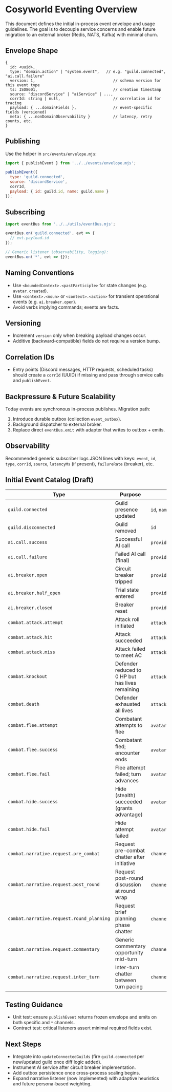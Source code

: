 # Cosyworld Eventing Overview

This document defines the initial in-process event envelope and usage guidelines. The goal is to decouple service concerns and enable future migration to an external broker (Redis, NATS, Kafka) with minimal churn.

## Envelope Shape
```
{
  id: <uuid>,
  type: "domain.action" | "system.event",   // e.g. "guild.connected", "ai.call.failure"
  version: 1,                                  // schema version for this event type
  ts: ISO8601,                                 // creation timestamp
  source: "discordService" | "aiService" | ..., 
  corrId: string | null,                       // correlation id for tracing
  payload: { ...domainFields },                // event-specific fields (versioned)
  meta: { ...nonDomainObservability }          // latency, retry counts, etc.
}
```

## Publishing
Use the helper in `src/events/envelope.mjs`:
```js
import { publishEvent } from '../../events/envelope.mjs';

publishEvent({
  type: 'guild.connected',
  source: 'discordService',
  corrId,
  payload: { id: guild.id, name: guild.name }
});
```

## Subscribing
```js
import eventBus from '../../utils/eventBus.mjs';

eventBus.on('guild.connected', evt => {
  // evt.payload.id
});

// Generic listener (observability, logging):
eventBus.on('*', evt => {});
```

## Naming Conventions
- Use `<boundedContext>.<pastParticiple>` for state changes (e.g. `avatar.created`).
- Use `<context>.<noun>` or `<context>.<action>` for transient operational events (e.g. `ai.breaker.open`).
- Avoid verbs implying commands; events are facts.

## Versioning
- Increment `version` only when breaking payload changes occur.
- Additive (backward-compatible) fields do not require a version bump.

## Correlation IDs
- Entry points (Discord messages, HTTP requests, scheduled tasks) should create a `corrId` (UUID) if missing and pass through service calls and `publishEvent`.

## Backpressure & Future Scalability
Today events are synchronous in-process publishes. Migration path:
1. Introduce durable outbox (collection `event_outbox`).
2. Background dispatcher to external broker.
3. Replace direct `eventBus.emit` with adapter that writes to outbox + emits.

## Observability
Recommended generic subscriber logs JSON lines with keys: `event`, `id`, `type`, `corrId`, `source`, `latencyMs` (if present), `failureRate` (breaker), etc.

## Initial Event Catalog (Draft)
| Type | Purpose | Payload Fields |
|------|---------|----------------|
| `guild.connected` | Guild presence updated | `id`, `name`, `memberCount` |
| `guild.disconnected` | Guild removed | `id` |
| `ai.call.success` | Successful AI call | `provider`, `model`, `latencyMs`, `attempts` |
| `ai.call.failure` | Failed AI call (final) | `provider`, `model`, `code`, `attempts` |
| `ai.breaker.open` | Circuit breaker tripped | `provider`, `failureRate`, `recentFailures` |
| `ai.breaker.half_open` | Trial state entered | `provider` |
| `ai.breaker.closed` | Breaker reset | `provider` |
| `combat.attack.attempt` | Attack roll initiated | `attackerId`,`defenderId`,`rawRoll`,`attackRoll`,`armorClass`,`advantageUsed`,`channelId` |
| `combat.attack.hit` | Attack succeeded | `attackerId`,`defenderId`,`damage`,`critical`,`attackRoll`,`armorClass`,`currentHp`,`rawRoll`,`channelId` |
| `combat.attack.miss` | Attack failed to meet AC | `attackerId`,`defenderId`,`attackRoll`,`armorClass`,`rawRoll`,`channelId` |
| `combat.knockout` | Defender reduced to 0 HP but has lives remaining | `attackerId`,`defenderId`,`damage`,`livesRemaining`,`critical?`,`channelId` |
| `combat.death` | Defender exhausted all lives | `attackerId`,`defenderId`,`damage?`,`channelId` |
| `combat.flee.attempt` | Combatant attempts to flee | `avatarId`,`channelId` |
| `combat.flee.success` | Combatant fled; encounter ends | `avatarId`,`roll`,`dc`,`channelId` |
| `combat.flee.fail` | Flee attempt failed; turn advances | `avatarId`,`roll`,`dc`,`channelId` |
| `combat.hide.success` | Hide (stealth) succeeded (grants advantage) | `avatarId`,`channelId` |
| `combat.hide.fail` | Hide attempt failed | `avatarId`,`channelId` |
| `combat.narrative.request.pre_combat` | Request pre-combat chatter after initiative | `channelId` |
| `combat.narrative.request.post_round` | Request post-round discussion at round wrap | `channelId`,`round` |
| `combat.narrative.request.round_planning` | Request brief planning phase chatter | `channelId`,`round` |
| `combat.narrative.request.commentary` | Generic commentary opportunity mid-turn | `channelId` |
| `combat.narrative.request.inter_turn` | Inter-turn chatter between turn pacing | `channelId` |

## Testing Guidance
- Unit test: ensure `publishEvent` returns frozen envelope and emits on both specific and `*` channels.
- Contract test: critical listeners assert minimal required fields exist.

## Next Steps
- Integrate into `updateConnectedGuilds` (fire `guild.connected` per new/updated guild once diff logic added).
- Instrument AI service after circuit breaker implementation.
- Add outbox persistence once cross-process scaling begins.
- Expand narrative listener (now implemented) with adaptive heuristics and future persona-based weighting.
